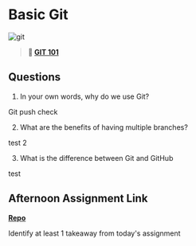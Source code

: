 # Basic Git

![git](https://git-scm.com/images/branching-illustration@2x.png)

> **📖 [GIT 101](https://codeworksacademy.com/fs-student-guide/resources/wk1/01-GIT)**

## Questions

1. In your own words, why do we use Git?

Git push check

2. What are the benefits of having multiple branches?

test 2

3. What is the difference between Git and GitHub

test

## Afternoon Assignment Link

**[Repo](https://github.com/garrett-adamss/fs-journal)**

Identify at least 1 takeaway from today's assignment
